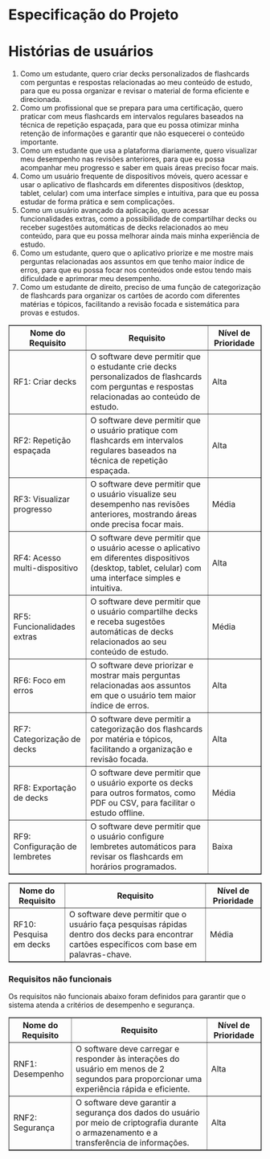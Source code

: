 # Especificação do Projeto
# Histórias de usuários
1. Como um estudante, quero criar decks personalizados de flashcards com perguntas e 
respostas relacionadas ao meu conteúdo de estudo, para que eu possa organizar e 
revisar o material de forma eficiente e direcionada.
2. Como um profissional que se prepara para uma certificação, quero praticar com meus 
flashcards em intervalos regulares baseados na técnica de repetição espaçada, para 
que eu possa otimizar minha retenção de informações e garantir que não esquecerei o 
conteúdo importante.
3. Como um estudante que usa a plataforma diariamente, quero visualizar meu 
desempenho nas revisões anteriores, para que eu possa acompanhar meu progresso e 
saber em quais áreas preciso focar mais.
4. Como um usuário frequente de dispositivos móveis, quero acessar e usar o aplicativo 
de flashcards em diferentes dispositivos (desktop, tablet, celular) com uma interface 
simples e intuitiva, para que eu possa estudar de forma prática e sem complicações.
5. Como um usuário avançado da aplicação, quero acessar funcionalidades extras, como 
a possibilidade de compartilhar decks ou receber sugestões automáticas de decks 
relacionados ao meu conteúdo, para que eu possa melhorar ainda mais minha 
experiência de estudo.
6. Como um estudante, quero que o aplicativo priorize e me mostre mais perguntas 
relacionadas aos assuntos em que tenho maior índice de erros, para que eu possa focar 
nos conteúdos onde estou tendo mais dificuldade e aprimorar meu desempenho.
7. Como um estudante de direito, preciso de uma função de categorização de flashcards 
para organizar os cartões de acordo com diferentes matérias e tópicos, facilitando a 
revisão focada e sistemática para provas e estudos.


<table border="1">
  <thead>
    <tr>
      <th>Nome do Requisito</th>
      <th>Requisito</th>
      <th>Nível de Prioridade</th>
    </tr>
  </thead>
  <tbody>
    <tr>
      <td>RF1: Criar decks</td>
      <td>O software deve permitir que o estudante crie decks personalizados de flashcards com perguntas e respostas relacionadas ao conteúdo de estudo.</td>
      <td>Alta</td>
    </tr>
    <tr>
      <td>RF2: Repetição espaçada</td>
      <td>O software deve permitir que o usuário pratique com flashcards em intervalos regulares baseados na técnica de repetição espaçada.</td>
      <td>Alta</td>
    </tr>
    <tr>
      <td>RF3: Visualizar progresso</td>
      <td>O software deve permitir que o usuário visualize seu desempenho nas revisões anteriores, mostrando áreas onde precisa focar mais.</td>
      <td>Média</td>
    </tr>
    <tr>
      <td>RF4: Acesso multi-dispositivo</td>
      <td>O software deve permitir que o usuário acesse o aplicativo em diferentes dispositivos (desktop, tablet, celular) com uma interface simples e intuitiva.</td>
      <td>Alta</td>
    </tr>
    <tr>
      <td>RF5: Funcionalidades extras</td>
      <td>O software deve permitir que o usuário compartilhe decks e receba sugestões automáticas de decks relacionados ao seu conteúdo de estudo.</td>
      <td>Média</td>
    </tr>
    <tr>
      <td>RF6: Foco em erros</td>
      <td>O software deve priorizar e mostrar mais perguntas relacionadas aos assuntos em que o usuário tem maior índice de erros.</td>
      <td>Alta</td>
    </tr>
    <tr>
      <td>RF7: Categorização de decks</td>
      <td>O software deve permitir a categorização dos flashcards por matéria e tópicos, facilitando a organização e revisão focada.</td>
      <td>Alta</td>
    </tr>
    <tr>
      <td>RF8: Exportação de decks</td>
      <td>O software deve permitir que o usuário exporte os decks para outros formatos, como PDF ou CSV, para facilitar o estudo offline.</td>
      <td>Média</td>
    </tr>
    <tr>
      <td>RF9: Configuração de lembretes</td>
      <td>O software deve permitir que o usuário configure lembretes automáticos para revisar os flashcards em horários programados.</td>
      <td>Baixa</td>
    </tr>
  </tbody>
<table border="1">
  <thead>
    <tr>
      <th>Nome do Requisito</th>
      <th>Requisito</th>
      <th>Nível de Prioridade</th>
    </tr>
  </thead>
  <tbody>
    <tr>
      <td>RF10: Pesquisa em decks</td>
      <td>O software deve permitir que o usuário faça pesquisas rápidas dentro dos decks para encontrar cartões específicos com base em palavras-chave.</td>
      <td>Média</td>
    </tr>
  </tbody>
</table>

<h3>Requisitos não funcionais</h3>
<p>Os requisitos não funcionais abaixo foram definidos para garantir que o sistema atenda a critérios de desempenho e segurança.</p>

<table border="1">
  <thead>
    <tr>
      <th>Nome do Requisito</th>
      <th>Requisito</th>
      <th>Nível de Prioridade</th>
    </tr>
  </thead>
  <tbody>
    <tr>
      <td>RNF1: Desempenho</td>
      <td>O software deve carregar e responder às interações do usuário em menos de 2 segundos para proporcionar uma experiência rápida e eficiente.</td>
      <td>Alta</td>
    </tr>
    <tr>
      <td>RNF2: Segurança</td>
      <td>O software deve garantir a segurança dos dados do usuário por meio de criptografia durante o armazenamento e a transferência de informações.</td>
      <td>Alta</td>
    </tr>
  </tbody>
</table>



